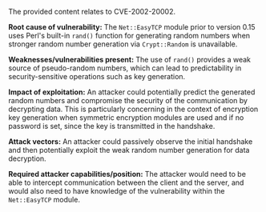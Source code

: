 The provided content relates to CVE-2002-20002.

**Root cause of vulnerability:**
The `Net::EasyTCP` module prior to version 0.15 uses Perl's built-in `rand()` function for generating random numbers when stronger random number generation via `Crypt::Random` is unavailable.

**Weaknesses/vulnerabilities present:**
The use of `rand()` provides a weak source of pseudo-random numbers, which can lead to predictability in security-sensitive operations such as key generation.

**Impact of exploitation:**
An attacker could potentially predict the generated random numbers and compromise the security of the communication by decrypting data. This is particularly concerning in the context of encryption key generation when symmetric encryption modules are used and if no password is set, since the key is transmitted in the handshake.

**Attack vectors:**
An attacker could passively observe the initial handshake and then potentially exploit the weak random number generation for data decryption.

**Required attacker capabilities/position:**
The attacker would need to be able to intercept communication between the client and the server, and would also need to have knowledge of the vulnerability within the `Net::EasyTCP` module.